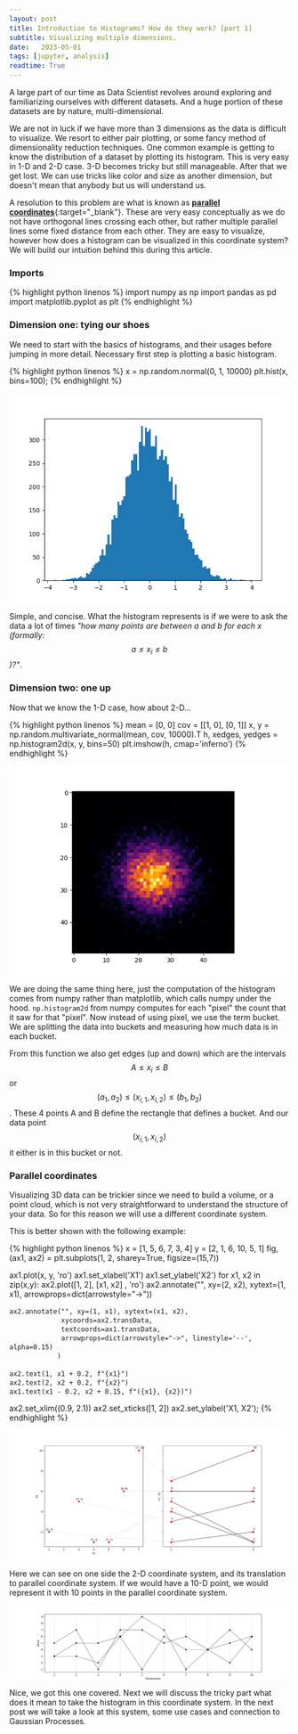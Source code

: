 ```yaml
---
layout: post
title: Introduction to Histograms? How do they work? [part 1]
subtitle: Visualizing multiple dimensions.
date:   2023-05-01
tags: [jupyter, analysis]
readtime: True
---
```


A large part of our time as Data Scientist revolves around exploring and familiarizing ourselves with
different datasets. And a huge portion of these datasets are by nature, multi-dimensional. 

We are not in luck if we have more than 3 dimensions as the data is difficult to visualize. We resort to 
either pair plotting, or some fancy method of dimensionality reduction techniques. One common example is 
getting to know the distribution of a dataset by plotting its histogram. This is very easy in 1-D and 2-D
case. 3-D becomes tricky but still manageable. After that we get lost. We can use tricks like color and size
as another dimension, but doesn't mean that anybody but us will understand us.

A resolution to this problem are what is known as [__parallel coordinates__](https://en.wikipedia.org/wiki/Parallel_coordinates){:target="_blank"}. 
These are very easy conceptually as we do not have orthogonal lines crossing each other, but rather multiple parallel lines some fixed distance from
each other. They are easy to visualize, however how does a histogram can be visualized in this coordinate system? We will build our intuition 
behind this during this article. 

<!-- {: .box-warning}
**Warning:** Note: I first read about this a couple months back [here](https://towardsdatascience.com/histogram-on-function-space-4a710241f026){:target="_blank"}.
However, it was not as straightforward to follow so I decided to dive a bit more and conceptualize it.  -->


### Imports

{% highlight python linenos %}
import numpy as np
import pandas as pd
import matplotlib.pyplot as plt
{% endhighlight %}

### Dimension one: tying our shoes
We need to start with the basics of histograms, and their usages before jumping in more detail. Necessary first step is plotting a basic histogram.

{% highlight python linenos %}
x = np.random.normal(0, 1, 10000)
plt.hist(x, bins=100);
{% endhighlight %}

<img src="/assets/posts/hist/simple_hist.png" style="display: block; margin: auto"/>

Simple, and concise. What the histogram represents is if we were to ask the data a lot of times _"how many points are between a and b for each x (formally: $$a \le x_i \le b$$)?"_.

### Dimension two: one up
Now that we know the 1-D case, how about 2-D...


{% highlight python linenos %}
mean = [0, 0]
cov = [[1, 0], [0, 1]] 
x, y = np.random.multivariate_normal(mean, cov, 10000).T
h, xedges, yedges = np.histogram2d(x, y, bins=50)
plt.imshow(h, cmap='inferno')
{% endhighlight %}

<img src="/assets/posts/hist/2d_hist.png" style="display: block; margin: auto"/>

We are doing the same thing here, just the computation of the histogram comes from numpy rather than matplotlib, which calls numpy under the hood. 
`np.histogram2d` from numpy computes for each "pixel" the count that it saw for that "pixel". Now instead of using pixel, we use the term bucket. 
We are splitting the data into buckets and measuring how much data is in each bucket. 

From this function we also get edges (up and down) which are the intervals $$A \le x_i \le B$$ or $$(a_1, a_2) \le (x_{i,1}, x_{i,2}) \le (b_1, b_2)$$. These 4 points A and B define the rectangle that defines a bucket. And our data point $$(x_{i,1}, x_{i,2})$$ it either is in this bucket or not.


### Parallel coordinates
Visualizing 3D data can be trickier since we need to build a volume, or a point cloud, which is not very straightforward to understand
the structure of your data. So for this reason we will use a different coordinate system.


This is better shown with the following example:


{% highlight python linenos %}
x = [1, 5, 6, 7, 3, 4]
y = [2, 1, 6, 10, 5, 1]
fig, (ax1, ax2) = plt.subplots(1, 2, sharey=True, figsize=(15,7))

ax1.plot(x, y, 'ro')
ax1.set_xlabel('X1')
ax1.set_ylabel('X2')
for x1, x2 in zip(x,y):
    ax2.plot([1, 2], [x1, x2] , 'ro')
    ax2.annotate("", xy=(2, x2), xytext=(1, x1),
            arrowprops=dict(arrowstyle="->"))
    
    ax2.annotate("", xy=(1, x1), xytext=(x1, x2), 
                 xycoords=ax2.transData, 
                 textcoords=ax1.transData,
                 arrowprops=dict(arrowstyle="->", linestyle='--', alpha=0.15)
                )
    
    ax2.text(1, x1 + 0.2, f"{x1}")
    ax2.text(2, x2 + 0.2, f"{x2}")
    ax1.text(x1 - 0.2, x2 + 0.15, f"({x1}, {x2})")
ax2.set_xlim((0.9, 2.1))
ax2.set_xticks([1, 2])
ax2.set_ylabel('X1, X2');
{% endhighlight %}


<img src="/assets/posts/hist/parallel_2d_simple.png" style="display: block; margin: auto"/>

Here we can see on one side the 2-D coordinate system, and its translation to parallel coordinate system. If we would have a 10-D point, we would represent it with 10 points in the parallel coordinate system.

<img src="/assets/posts/hist/parallel_10d.png" style="display: block; margin: auto"/>

Nice, we got this one covered. Next we will discuss the tricky part what does it mean to take the histogram in this coordinate system.
In the next post we will take a look at this system, some use cases and connection to Gaussian Processes. 